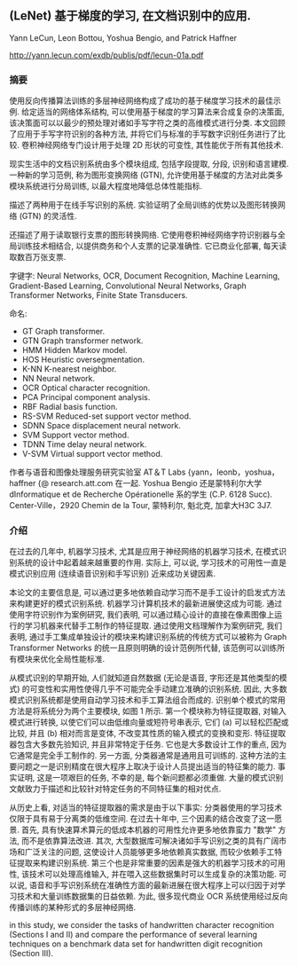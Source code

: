 ## (LeNet) 基于梯度的学习, 在文档识别中的应用. 

Yann LeCun, Leon Bottou, Yoshua Bengio, and Patrick Haffner



http://yann.lecun.com/exdb/publis/pdf/lecun-01a.pdf



### 摘要

使用反向传播算法训练的多层神经网络构成了成功的基于梯度学习技术的最佳示例. 给定适当的网络体系结构, 可以使用基于梯度的学习算法来合成复杂的决策面, 该决策面可以以最少的预处理对诸如手写字符之类的高维模式进行分类. 本文回顾了应用于手写字符识别的各种方法, 并将它们与标准的手写数字识别任务进行了比较. 卷积神经网络专门设计用于处理 2D 形状的可变性, 其性能优于所有其他技术. 

现实生活中的文档识别系统由多个模块组成, 包括字段提取, 分段, 识别和语言建模. 一种新的学习范例, 称为图形变换网络 (GTN), 允许使用基于梯度的方法对此类多模块系统进行分局训练, 以最大程度地降低总体性能指标. 

描述了两种用于在线手写识别的系统. 实验证明了全局训练的优势以及图形转换网络 (GTN) 的灵活性. 

还描述了用于读取银行支票的图形转换网络. 它使用卷积神经网络字符识别器与全局训练技术相结合, 以提供商务和个人支票的记录准确性. 它已商业化部署, 每天读取数百万张支票. 

字键字: Neural Networks, OCR, Document Recognition, Machine Learning, Gradient-Based Learning, Convolutional Neural Networks, Graph Transformer Networks, Finite State Transducers. 



命名: 

* GT Graph transformer. 
* GTN Graph transformer network. 
* HMM Hidden Markov model. 
* HOS Heuristic oversegmentation. 
* K-NN K-nearest neighbor. 
* NN Neural network. 
* OCR Optical character recognition. 
* PCA Principal component analysis. 
* RBF Radial basis function. 
* RS-SVM Reduced-set support vector method. 
* SDNN Space displacement neural network. 
* SVM Support vector method. 
* TDNN Time delay neural network. 
* V-SVM Virtual support vector method. 



作者与语音和图像处理服务研究实验室 AT＆T Labs {yann，leonb，yoshua，haffner {@ research.att.com 在一起. Yoshua Bengio 还是蒙特利尔大学 dInformatique et de Recherche Opérationelle 系的学生 (C.P. 6128 Succ). Center-Ville，2920 Chemin de la Tour, 蒙特利尔, 魁北克, 加拿大H3C 3J7. 



### 介绍

在过去的几年中, 机器学习技术, 尤其是应用于神经网络的机器学习技术, 在模式识别系统的设计中起着越来越重要的作用. 实际上, 可以说, 学习技术的可用性一直是模式识别应用 (连续语音识别和手写识别) 近来成功关键因素. 

本论文的主要信息是, 可以通过更多地依赖自动学习而不是手工设计的启发式方法来构建更好的模式识别系统. 机器学习计算机技术的最新进展使这成为可能. 通过使用字符识别作为案例研究, 我们表明, 可以通过精心设计的直接在像素图像上运行的学习机器来代替手工制作的特征提取. 通过使用文档理解作为案例研究, 我们表明, 通过手工集成单独设计的模块来构建识别系统的传统方式可以被称为 Graph Transformer Networks 的统一且原则明确的设计范例所代替, 该范例可以训练所有模块来优化全局性能标准. 

从模式识别的早期开始, 人们就知道自然数据 (无论是语音, 字形还是其他类型的模式) 的可变性和实用性使得几乎不可能完全手动建立准确的识别系统. 因此, 大多数模式识别系统都是使用自动学习技术和手工算法组合而成的. 识别单个模式的常用方法是将系统分为两个主要模块, 如图 1 所示. 第一个模块称为特征提取器, 对输入模式进行转换, 以使它们可以由低维向量或短符号串表示, 它们 (a) 可以轻松匹配或比较, 并且 (b) 相对而言是变体, 不改变其性质的输入模式的变换和变形. 特征提取器包含大多数先验知识, 并且非常特定于任务. 它也是大多数设计工作的重点, 因为它通常是完全手工制作的. 另一方面, 分类器通常是通用且可训练的. 这种方法的主要问题之一是识别精度在很大程序上取决于设计人员提出适当的特征集的能力. 事实证明, 这是一项艰巨的任务, 不幸的是, 每个新问题都必须重做. 大量的模式识别文献致力于描述和比较针对特定任务的不同特征集的相对优点. 

从历史上看, 对适当的特征提取器的需求是由于以下事实: 分类器使用的学习技术仅限于具有易于分离类的低维空间. 在过去十年中, 三个因素的结合改变了这一愿景. 首先, 具有快速算术算元的低成本机器的可用性允许更多地依靠蛮力 "数学" 方法, 而不是依靠算法改进. 其次, 大型数据库可解决诸如手写识别之类的具有广阔市场和广泛关注的问题, 这使设计人员能够更多地依赖真实数据, 而较少依赖手工特征提取来构建识别系统. 第三个也是非常重要的因素是强大的机器学习技术的可用性, 该技术可以处理高维输入, 并在喂入这些数据集时可以生成复杂的决策功能. 可以说, 语音和手写识别系统在准确性方面的最新进展在很大程序上可以归因于对学习技术和大量训练数据集的日益依赖. 为此, 很多现代商业 OCR 系统使用经过反向传播训练的某种形式的多层神经网络. 





in this study, we consider the tasks of handwritten character recognition (Sections I and II) and compare the performance of several learning techniques on a benchmark data set for handwritten digit recognition (Section III). 











